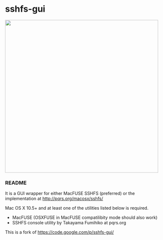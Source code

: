 sshfs-gui
=========


<img src="https://raw.githubusercontent.com/dstuecken/sshfs-gui/master/screenshot.png" width="500">

### README

It is a GUI wrapper for either MacFUSE SSHFS (preferred) or the implementation at http://pqrs.org/macosx/sshfs/

Mac OS X 10.5+ and at least one of the utilities listed below is required.

  - MacFUSE (OSXFUSE in MacFUSE compatilibity mode should also work)
  - SSHFS console utility by Takayama Fumihiko at pqrs.org


This is a fork of https://code.google.com/p/sshfs-gui/
